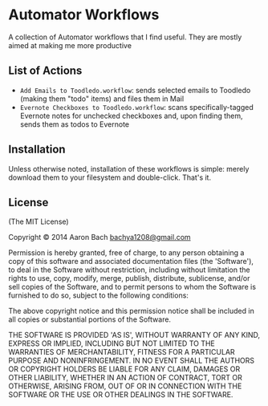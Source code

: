 Automator Workflows
===================

A collection of Automator workflows that I find useful. They are mostly aimed at making me more productive

## List of Actions
* `Add Emails to Toodledo.workflow`: sends selected emails to Toodledo (making them "todo" items) and files them in Mail
* `Evernote Checkboxes to Toodledo.workflow`: scans specifically-tagged Evernote notes for unchecked checkboxes and, upon finding them, sends them as todos to Evernote

## Installation

Unless otherwise noted, installation of these workflows is simple: merely download them to your filesystem and double-click. That's it.

## License

(The MIT License)

Copyright © 2014 Aaron Bach bachya1208@gmail.com

Permission is hereby granted, free of charge, to any person obtaining a copy of this software and associated documentation files (the 'Software'), to deal in the Software without restriction, including without limitation the rights to use, copy, modify, merge, publish, distribute, sublicense, and/or sell copies of the Software, and to permit persons to whom the Software is furnished to do so, subject to the following conditions:

The above copyright notice and this permission notice shall be included in all copies or substantial portions of the Software.

THE SOFTWARE IS PROVIDED 'AS IS', WITHOUT WARRANTY OF ANY KIND, EXPRESS OR IMPLIED, INCLUDING BUT NOT LIMITED TO THE WARRANTIES OF MERCHANTABILITY, FITNESS FOR A PARTICULAR PURPOSE AND NONINFRINGEMENT. IN NO EVENT SHALL THE AUTHORS OR COPYRIGHT HOLDERS BE LIABLE FOR ANY CLAIM, DAMAGES OR OTHER LIABILITY, WHETHER IN AN ACTION OF CONTRACT, TORT OR OTHERWISE, ARISING FROM, OUT OF OR IN CONNECTION WITH THE SOFTWARE OR THE USE OR OTHER DEALINGS IN THE SOFTWARE.